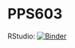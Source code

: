 # PPS603

RStudio: [![Binder](https://mybinder.org/badge_logo.svg)](https://mybinder.org/v2/gh/muhammadsubianto/PPS603/main?urlpath=rstudio)  


  